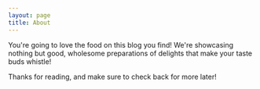 ```yaml
---
layout: page
title: About
---
```


<p class="message">
  You're going to love the food on this blog you find! We're showcasing nothing
  but good, wholesome preparations of delights that make your taste buds
  whistle!
</p>

Thanks for reading, and make sure to check back for more later!
